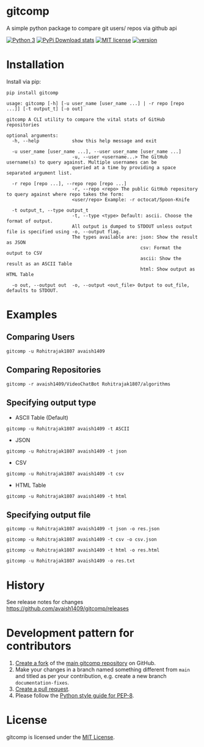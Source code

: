 # gitcomp

A simple python package to compare git users/ repos via github api

[![Python 3](https://img.shields.io/badge/python-3-blue.svg)](https://www.python.org/downloads/release/python-360/)
[![PyPi Download stats](http://pepy.tech/badge/gitcomp)](http://pepy.tech/project/gitcomp)
[![MIT license](https://img.shields.io/badge/License-MIT-blue.svg)](https://lbesson.mit-license.org/)
[![version](https://img.shields.io/badge/version-1.0.0-blue)](https://github.com/avaish1409/gitcomp/releases)


# Installation
 
Install via pip:
```shell
pip install gitcomp
```
```
usage: gitcomp [-h] [-u user_name [user_name ...] | -r repo [repo ...]] [-t output_t] [-o out]

gitcomp A CLI utility to compare the vital stats of GitHub repositories

optional arguments:
  -h, --help            show this help message and exit
  
  -u user_name [user_name ...], --user user_name [user_name ...]
                        -u, --user <username...> The GitHub username(s) to query against. Multiple usernames can be
                        queried at a time by providing a space separated argument list.
                        
  -r repo [repo ...], --repo repo [repo ...]
                        -r, --repo <repo> The public GitHub repository to query against where repo takes the form:
                        <user/repo> Example: -r octocat/Spoon-Knife
                        
  -t output_t, --type output_t
                        -t, --type <type> Default: ascii. Choose the format of output. 
                        All output is dumped to STDOUT unless output file is specified using -o, --output flag.
                        The types available are: json: Show the result as JSON
                                                 csv: Format the output to CSV 
                                                 ascii: Show the result as an ASCII Table 
                                                 html: Show output as HTML Table
                                                 
  -o out, --output out  -o, --output <out_file> Output to out_file, defaults to STDOUT.
```

# Examples

## Comparing Users
```shell
gitcomp -u Rohitrajak1807 avaish1409
```
## Comparing Repositories
```shell
gitcomp -r avaish1409/VideoChatBot Rohitrajak1807/algorithms
```
## Specifying output type
- ASCII Table (Default)
```shell
gitcomp -u Rohitrajak1807 avaish1409 -t ASCII
```
- JSON
```shell
gitcomp -u Rohitrajak1807 avaish1409 -t json
```
- CSV
```shell
gitcomp -u Rohitrajak1807 avaish1409 -t csv
```
- HTML Table
```shell
gitcomp -u Rohitrajak1807 avaish1409 -t html
```

## Specifying output file
```shell
gitcomp -u Rohitrajak1807 avaish1409 -t json -o res.json
```
```shell
gitcomp -u Rohitrajak1807 avaish1409 -t csv -o csv.json
```
```shell
gitcomp -u Rohitrajak1807 avaish1409 -t html -o res.html
```
```shell
gitcomp -u Rohitrajak1807 avaish1409 -o res.txt
```

# History

See release notes for changes https://github.com/avaish1409/gitcomp/releases


# Development pattern for contributors

1. [Create a fork](https://help.github.com/articles/fork-a-repo/) of
   the [main gitcomp repository](https://github.com/avaish1409/gitcomp) on GitHub.
2. Make your changes in a branch named something different from `main` and titled as per your contribution, e.g. create
   a new branch `documentation-fixes`.
3. [Create a pull request](https://help.github.com/articles/creating-a-pull-request/).
4. Please follow the [Python style guide for PEP-8](https://www.python.org/dev/peps/pep-0008/).


# License

gitcomp is licensed under the [MIT License](https://github.com/avaish1409/gitcomp/blob/main/LICENSE).
